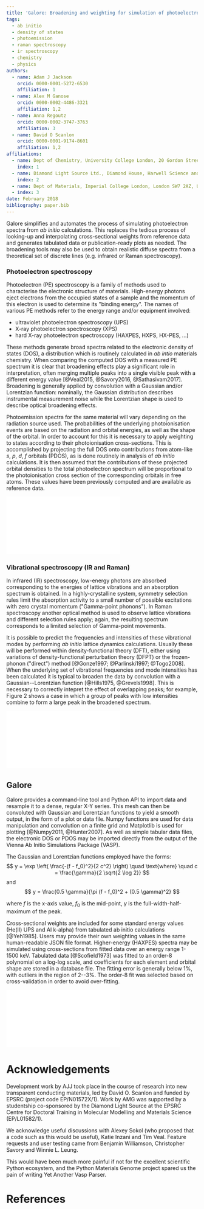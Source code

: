 ```yaml
---
title: 'Galore: Broadening and weighting for simulation of photoelectron spectroscopy'
tags:
  - ab initio
  - density of states
  - photoemission
  - raman spectroscopy
  - ir spectroscopy
  - chemistry
  - physics
authors:
  - name: Adam J Jackson
    orcid: 0000-0001-5272-6530
    affiliation: 1
  - name: Alex M Ganose
    orcid: 0000-0002-4486-3321
    affiliation: 1,2
  - name: Anna Regoutz
    orcid: 0000-0002-3747-3763
    affiliation: 3
  - name: David O Scanlon
    orcid: 0000-0001-9174-8601
    affiliation: 1,2
affiliations:
  - name: Dept of Chemistry, University College London, 20 Gordon Street, London WC1H 0AJ, UK
    index: 1
  - name: Diamond Light Source Ltd., Diamond House, Harwell Science and Innovation Campus, Didcot, Oxfordshire OX11 0DE, UK
    index: 2
  - name: Dept of Materials, Imperial College London, London SW7 2AZ, UK
  - index: 3
date: February 2018
bibliography: paper.bib
---
```


Galore simplifies and automates the process of simulating
photoelectron spectra from _ab initio_ calculations.
This replaces the tedious process of looking-up and interpolating
cross-sectional weights from reference data and generates tabulated
data or publication-ready plots as needed.
The broadening tools may also be used to obtain realistic diffuse
spectra from a theoretical set of discrete lines (e.g. infrared or
Raman spectroscopy).

### Photoelectron spectroscopy

Photoelectron (PE) spectroscopy is a family of methods used to
characterise the electronic structure of materials.
High-energy photons eject electrons from the occupied states of a
sample and the momentum of this electron is used to determine its
"binding energy". 
The names of various PE methods refer to the energy range and/or
equipment involved:

- ultraviolet photoelectron spectroscopy (UPS)
- X-ray photoelectron spectroscopy (XPS)
- hard X-ray photoelectron spectroscopy (HAXPES, HXPS, HX-PES, ...)

These methods generate broad spectra related to the electronic density
of states (DOS), a distribution which is routinely calculated in _ab
intio_ materials chemistry.
When comparing the computed DOS with a measured PE spectrum it is
clear that broadening effects play a significant role in
interpretation, often merging multiple peaks into a single visible
peak with a different energy value [@Veal2015, @Savory2016, @Sathasivam2017].
Broadening is generally applied by convolution with a Gaussian
and/or Lorentzian function: nominally, the Gaussian distribution
describes instrumental measurement noise while the Lorentzian shape is
used to describe optical broadening effects.

Photoemission spectra for the same material will vary depending on the
radiation source used. 
The probabilities of the underlying photoionisation events are based
on the radiation and orbital energies, as well as the shape of the
orbital.
In order to account for this it is necessary to apply weighting to
states according to their photoionisation cross-sections.
This is accomplished by projecting the full DOS onto contributions
from atom-like _s_, _p_, _d_, _f_ orbitals (PDOS), as is done
routinely in analysis of _ab initio_ calculations.
It is then assumed that the contributions of these projected orbital
densities to the total photoelectron spectrum will be proportional to
the photoionisation cross section of the corresponding orbitals in
free atoms. 
These values have been previously computed and are available as
reference data.

![Procedure (left to right) for simulated photoelectron spectrum from _ab initio_ DOS](docs/source/figures/pe_schematic.pdf)

### Vibrational spectroscopy (IR and Raman)

In infrared (IR) spectroscopy, low-energy photons are absorbed
corresponding to the energies of lattice vibrations and an absorption
spectrum is obtained. In a highly-crystalline system, symmetry
selection rules limit the absorption activity to a small
number of possible excitations with zero crystal momentum
("Gamma-point phonons"). In Raman spectroscopy another optical method
is used to observe lattice vibrations and different selection rules
apply; again, the resulting spectrum corresponds to a limited
selection of Gamma-point movements.

It is possible to predict the frequencies and intensities of these
vibrational modes by performing *ab initio* lattice dynamics
calculations. Usually these will be performed within density-functional theory
(DFT), either using variations of density-functional perturbation theory
(DFPT) or the frozen-phonon ("direct") method [@Gonze1997; @Parlinski1997; @Togo2008].
When the underlying set of vibrational frequencies and mode
intensities has been calculated it is typical to broaden the data by
convolution with a Gaussian--Lorentzian function [@Hills1975,
@Grevels1998].
This is necessary to correctly intepret the effect of overlapping
peaks; for example, Figure 2 shows a case in which a group of peaks
with low intensities combine to form a large peak in the broadened
spectrum.

![Schematic example of misleading peak intensities due to overlap](docs/source/figures/ir_schematic.pdf)

<!-- It is possible to predict the frequencies and intensities of these -->
<!-- vibrational modes by performing *ab initio* lattice dynamics -->
<!-- calculations. Usually these will be performed within the -->
<!-- generalised-gradient approximation within density-functional theory -->
<!-- (DFT), using variations of density-functional perturbation theory -->
<!-- (DFPT) or the frozen-phonon ("direct") method [@Gonze1997; @Parlinski1997; @Togo2008]. -->
<!-- The Phonopy package is a popular open-source tool for managing -->
<!-- frozen-phonon calculations with a range of DFT codes [@Togo2015]. -->
<!-- Scripts are available for intensity -->
<!-- calculation: -->
<!-- David Karhanek's IR intensity script [-@karhanek] does -->
<!-- not have a Free Software license at this point in time; Fonari and -->
<!-- Stauffer have published a program under the MIT license for -->
<!-- calculating Raman intensities [@vasp_raman_py]. Theoretical Raman -->
<!-- linewidths can be computed using higher-order phonon calculations, but -->
<!-- in practice it is helpful to apply additional Lorentzian -->
<!-- broadening [@Skelton2014, @Togo2015a, @Skelton2015]. -->

## Galore

Galore provides a command-line tool and Python API to import data and
resample it to a dense, regular X-Y series.
This mesh can then be convoluted with Gaussian and Lorentzian functions
to yield a smooth output, in the form of a plot or data file.
Numpy functions are used for data manipulation and convolution on a
finite grid and Matplotlib is used for plotting [@Numpy2011, @Hunter2007].
As well as simple tabular data files, the electronic DOS or PDOS may
be imported directly from the output of the Vienna Ab Initio
Simulations Package (VASP).

The Gaussian and Lorentzian functions employed have the forms:
$$
y = \exp \left( \frac{-(f - f_0)^2}{2 c^2} \right) \quad \text{where} \quad c = \frac{\gamma}{2 \sqrt{2 \log 2}}
$$
and
$$
y = \frac{0.5 \gamma}{\pi (f - f_0)^2 + (0.5 \gamma)^2}
$$

where $f$ is the x-axis value, $f_0$ is the mid-point, $\gamma$ is the
full-width-half-maximum of the peak.

Cross-sectional weights are included for some standard energy values
(He(II) UPS and Al k-alpha) from tabulated ab initio calculations
[@Yeh1985].
Users may provide their own weighting values in the same
human-readable JSON file format.
Higher-energy (HAXPES) spectra may be simulated using cross-sections
from fitted data over an energy range 1-1500 keV.
Tabulated data [@Scofield1973] was fitted to an order-8
polynomial on a log-log scale, and coefficients for each element and
orbital shape are stored in a database file. The fitting error is 
generally below 1%, with outliers in the region of 2--3%.
The order-8 fit was selected based on cross-validation in order to
avoid over-fitting.

![Cross-validation error of HAXPES data fitting over full energy range across all elements and orbitals](docs/source/figures/haxpes_fit_paper.pdf)


# Acknowledgements

Development work by AJJ took place in the course of research into new
transparent conducting materials, led by David O. Scanlon and funded
by EPSRC (project code EP/N01572X/1).  Work by AMG was supported by a
studentship co-sponsored by the Diamond Light Source at the EPSRC
Centre for Doctoral Training in Molecular Modelling and Materials
Science (EP/L01582/1).

We acknowledge useful discussions with Alexey Sokol (who proposed that
a code such as this would be useful), Katie Inzani and
Tim Veal. Feature requests and user testing came from Benjamin
Williamson, Christopher Savory and Winnie L. Leung.

This would have been much more painful if not for the excellent
scientific Python ecosystem, and the Python Materials Genome project
spared us the pain of writing Yet Another Vasp Parser.

# References
